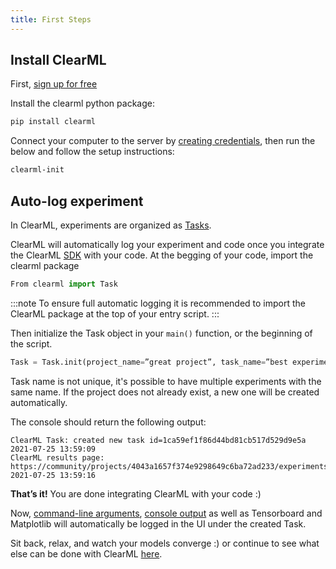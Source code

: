 ```yaml
---
title: First Steps
---
```



## Install ClearML

First, [sign up for free](https://app.community.clear.ml)

Install the clearml python package:
```bash
pip install clearml
```

Connect your computer to the server by [creating credentials](https://app.community.clear.ml/profile), then run the below and follow the setup instructions:
```bash
clearml-init
```


## Auto-log experiment

In ClearML, experiments are organized as [Tasks](../../fundamentals/task). 

ClearML will automatically log your experiment and code once you integrate the ClearML [SDK](../../clearml_sdk.md) with your code.
At the begging of your code, import the clearml package 

```python
From clearml import Task
```

:::note
To ensure full automatic logging it is recommended to import the ClearML package at the top of your entry script.
:::

Then initialize the Task object in your `main()` function, or the beginning of the script.

```python
Task = Task.init(project_name=”great project”, task_name=”best experiment”)
```

Task name is not unique, it's possible to have multiple experiments with the same name.
If the project does not already exist, a new one will be created automatically.

The console should return the following output:

```
ClearML Task: created new task id=1ca59ef1f86d44bd81cb517d529d9e5a
2021-07-25 13:59:09
ClearML results page: https://community/projects/4043a1657f374e9298649c6ba72ad233/experiments/1ca59ef1f86d44bd81cb517d529d9e5a/output/log
2021-07-25 13:59:16
```

**That’s it!** You are done integrating ClearML with your code :)

Now, [command-line arguments](../../fundamentals/hyperparameters.md#argument-parser), [console output](../../fundamentals/logger#types-of-logged-results) as well as Tensorboard and Matplotlib will automatically be logged in the UI under the created Task.
<br/>

Sit back, relax, and watch your models converge :) or continue to see what else can be done with ClearML [here](ds_second_steps.md).
 